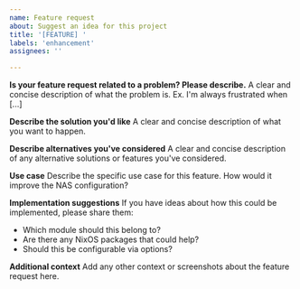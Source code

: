 ```yaml
---
name: Feature request
about: Suggest an idea for this project
title: '[FEATURE] '
labels: 'enhancement'
assignees: ''

---
```


**Is your feature request related to a problem? Please describe.**
A clear and concise description of what the problem is. Ex. I'm always frustrated when [...]

**Describe the solution you'd like**
A clear and concise description of what you want to happen.

**Describe alternatives you've considered**
A clear and concise description of any alternative solutions or features you've considered.

**Use case**
Describe the specific use case for this feature. How would it improve the NAS configuration?

**Implementation suggestions**
If you have ideas about how this could be implemented, please share them:

- Which module should this belong to?
- Are there any NixOS packages that could help?
- Should this be configurable via options?

**Additional context**
Add any other context or screenshots about the feature request here.
